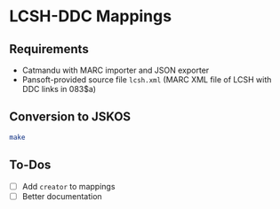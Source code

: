 # LCSH-DDC Mappings

## Requirements
- Catmandu with MARC importer and JSON exporter
- Pansoft-provided source file `lcsh.xml` (MARC XML file of LCSH with DDC links in 083$a)

## Conversion to JSKOS

```bash
make
```

## To-Dos
- [ ] Add `creator` to mappings
- [ ] Better documentation
